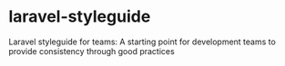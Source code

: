 # laravel-styleguide
Laravel styleguide for teams: A starting point for development teams to provide consistency through good practices
